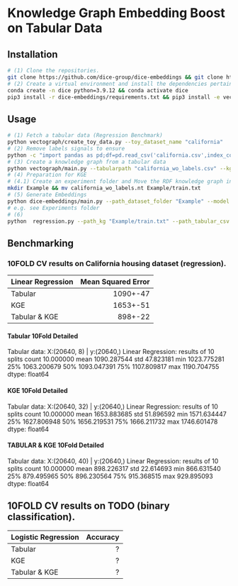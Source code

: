# Knowledge Graph Embedding Boost on Tabular Data

## Installation

```bash
# (1) Clone the repositories. 
git clone https://github.com/dice-group/dice-embeddings && git clone https://github.com/dice-group/vectograph.git
# (2) Create a virtual environment and install the dependencies pertaining frameworks.
conda create -n dice python=3.9.12 && conda activate dice
pip3 install -r dice-embeddings/requirements.txt && pip3 install -e vectograph/.
```
## Usage
```bash
# (1) Fetch a tabular data (Regression Benchmark)
python vectograph/create_toy_data.py --toy_dataset_name "california"
# (2) Remove labels signals to ensure 
python -c "import pandas as pd;df=pd.read_csv('california.csv',index_col=0);df.drop(columns=['labels'],inplace=True);df.to_csv('california_wo_labels.csv')"
# (3) Create a knowledge graph from a tabular data
python vectograph/main.py --tabularpath "california_wo_labels.csv" --kg_name "california_wo_labels.nt" --num_quantile=10 --min_unique_val_per_column=12
# (4) Preparation for KGE
# (4.1) Create an experiment folder and Move the RDF knowledge graph into (6.1) and rename it
mkdir Example && mv california_wo_labels.nt Example/train.txt
# (5) Generate Embeddings
python dice-embeddings/main.py --path_dataset_folder "Example" --model "QMult" --embedding_dim 4 --num_epochs 1 --save_embeddings_as_csv True
# e.g. see Experiments folder
# (6)
python  regression.py --path_kg "Example/train.txt" --path_tabular_csv "california.csv" --path_entity_embeddings "Experiments/2022-12-06 16:27:18.133871/QMult_entity_embeddings.csv"
```
## Benchmarking

### 10FOLD CV results on California housing dataset (regression). ####
| Linear Regression | Mean Squared Error |
|-------------------|-------------------:|
| Tabular           |           1090+-47 |
| KGE               |           1653+-51 |
| Tabular & KGE     |            898+-22 | 

#### Tabular 10Fold Detailed
Tabular data:	X:(20640, 8) | y:(20640,)
Linear Regression: results of 10 splits
count      10.000000
mean     1090.287544
std        47.823181
min      1023.775281
25%      1063.200679
50%      1093.047391
75%      1107.809817
max      1190.704755
dtype: float64

#### KGE 10Fold Detailed

Tabular data:	X:(20640, 32) | y:(20640,)
Linear Regression: results of 10 splits
count      10.000000
mean     1653.883685
std        51.896592
min      1571.634447
25%      1627.806948
50%      1656.219531
75%      1666.211732
max      1746.601478
dtype: float64
#### TABULAR & KGE 10Fold Detailed
Tabular data:	X:(20640, 40) | y:(20640,)
Linear Regression: results of 10 splits
count     10.000000
mean     898.226317
std       22.614693
min      866.631540
25%      879.495965
50%      896.230564
75%      915.368515
max      929.895093
dtype: float64

## 10FOLD CV results on TODO (binary classification). ####
| Logistic Regression | Accuracy |
|---------------------|---------:|
| Tabular             |        ? |
| KGE                 |        ? |
| Tabular & KGE       |        ? | 
